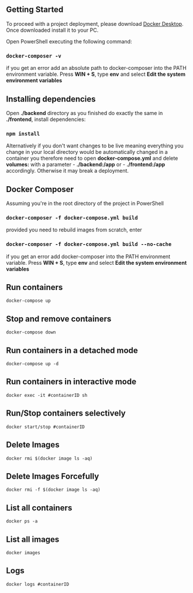 ## Getting Started

To proceed with a project deployment, please download [Docker Desktop](https://www.docker.com/products/docker-desktop).
Once downloaded install it to your PC.

Open PowerShell executing the following command:
### `docker-composer -v`
if you get an error add an absolute path to docker-composer into the PATH 
environment variable.
Press **WIN + S**, type **env** and select **Edit the system environment variables**

## Installing dependencies
Open **./backend** directory as you finished do exactly the same in **./frontend**, 
install dependencies:
### `npm install`
Alternatively if you don't want changes to be live meaning everything you 
change in your local directory would be automatically changed in a container 
you therefore need to open **docker-compose.yml** and delete **volumes:** 
with a parameter - **./backend:/app** or - **./frontend:/app** accordingly. 
Otherwise it may break a deployment.

## Docker Composer
Assuming you're in the root directory of the project in PowerShell
### `docker-composer -f docker-compose.yml build`
provided you need to rebuild images from scratch, enter
### `docker-composer -f docker-compose.yml build --no-cache`
if you get an error add docker-composer into the PATH environment variable.
Press **WIN + S**, type **env** and select **Edit the system environment variables**

## Run containers
`docker-compose up`

## Stop and remove containers
`docker-compose down`

## Run containers in a detached mode
`docker-compose up -d`

## Run containers in interactive mode
`docker exec -it #containerID sh`

## Run/Stop containers selectively
`docker start/stop #containerID`

## Delete Images
`docker rmi $(docker image ls -aq)`

## Delete Images Forcefully
`docker rmi -f $(docker image ls -aq)`

## List all containers
`docker ps -a`

## List all images
`docker images`

## Logs
`docker logs #containerID`



